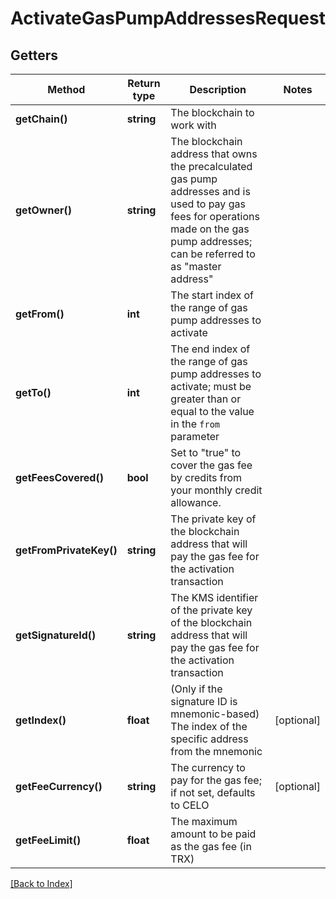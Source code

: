 # ActivateGasPumpAddressesRequest

## Getters

Method | Return type | Description | Notes
------------ | ------------- | ------------- | -------------
**getChain()** | **string** | The blockchain to work with |
**getOwner()** | **string** | The blockchain address that owns the precalculated gas pump addresses and is used to pay gas fees for operations made on the gas pump addresses; can be referred to as "master address" |
**getFrom()** | **int** | The start index of the range of gas pump addresses to activate |
**getTo()** | **int** | The end index of the range of gas pump addresses to activate; must be greater than or equal to the value in the <code>from</code> parameter |
**getFeesCovered()** | **bool** | Set to "true" to cover the gas fee by credits from your monthly credit allowance. |
**getFromPrivateKey()** | **string** | The private key of the blockchain address that will pay the gas fee for the activation transaction |
**getSignatureId()** | **string** | The KMS identifier of the private key of the blockchain address that will pay the gas fee for the activation transaction |
**getIndex()** | **float** | (Only if the signature ID is mnemonic-based) The index of the specific address from the mnemonic | [optional]
**getFeeCurrency()** | **string** | The currency to pay for the gas fee; if not set, defaults to CELO | [optional]
**getFeeLimit()** | **float** | The maximum amount to be paid as the gas fee (in TRX) |

[[Back to Index]](../index.md)
